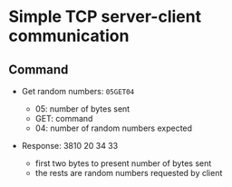 # Simple TCP server-client communication

## Command
- Get random numbers: `05GET04`
    + 05: number of bytes sent
    + GET: command
    + 04: number of random numbers expected

- Response: 3810 20 34 33
    + first two bytes to present number of bytes sent
    + the rests are random numbers requested by client
